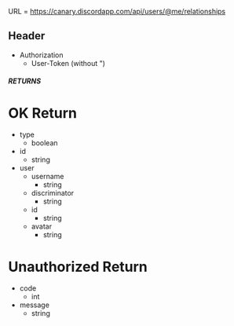 URL = https://canary.discordapp.com/api/users/@me/relationships

## Header
* Authorization
    * User-Token (without ")
##### RETURNS

# OK Return
* type
    * boolean
* id
    * string
* user
    * username
        * string
    * discriminator
        * string
    * id
        * string
    * avatar
        * string

# Unauthorized Return
* code
    * int
* message
    * string